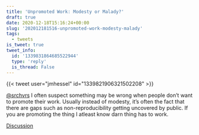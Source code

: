 ```yaml
---
title: 'Unpromoted Work: Modesty or Malady?'
draft: true
date: 2020-12-18T15:16:24+00:00
slug: '202012181516-unpromoted-work-modesty-malady'
tags:
  - tweets
is_tweet: true
tweet_info:
  id: '1339831864685522944'
  type: 'reply'
  is_thread: False
---
```




{{< tweet user="jmhessel" id="1339821906321502208" >}}

[@srchvrs](https://x.com/srchvrs) I often suspect something may be wrong when people don’t want to promote their work. Usually instead of modesty, it’s often the fact that there are gaps such as non-reproducibility getting uncovered by public. If you are promoting the thing I atleast know darn thing has to work.

[Discussion](https://x.com/sytelus/status/1339831864685522944)

